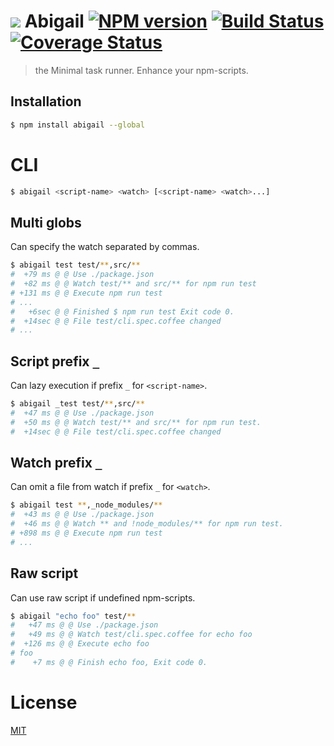 # ![][.svg] Abigail [![NPM version][npm-image]][npm] [![Build Status][travis-image]][travis] [![Coverage Status][coveralls-image]][coveralls]

> the Minimal task runner. Enhance your npm-scripts.

## Installation
```bash
$ npm install abigail --global
```

# CLI
```bash
$ abigail <script-name> <watch> [<script-name> <watch>...]
```

## Multi globs

Can specify the watch separated by commas.

```bash
$ abigail test test/**,src/**
#  +79 ms @ @ Use ./package.json
#  +82 ms @ @ Watch test/** and src/** for npm run test
# +131 ms @ @ Execute npm run test
# ...
#   +6sec @ @ Finished $ npm run test Exit code 0.
#  +14sec @ @ File test/cli.spec.coffee changed
# ...
```

## Script prefix `_`

Can lazy execution if prefix `_` for `<script-name>`.

```bash
$ abigail _test test/**,src/**
#  +47 ms @ @ Use ./package.json
#  +50 ms @ @ Watch test/** and src/** for npm run test.
#  +14sec @ @ File test/cli.spec.coffee changed
```

## Watch prefix `_`

Can omit a file from watch if prefix `_` for `<watch>`.

```bash
$ abigail test **,_node_modules/**
#  +43 ms @ @ Use ./package.json
#  +46 ms @ @ Watch ** and !node_modules/** for npm run test.
# +898 ms @ @ Execute npm run test
# ...
```

## Raw script

Can use raw script if undefined npm-scripts.

```bash
$ abigail "echo foo" test/**
#   +47 ms @ @ Use ./package.json
#   +49 ms @ @ Watch test/cli.spec.coffee for echo foo
#  +126 ms @ @ Execute echo foo
# foo
#    +7 ms @ @ Finish echo foo, Exit code 0.
```

License
=========================
[MIT][License]

[License]: http://59naga.mit-license.org/

[.svg]: https://cdn.rawgit.com/59naga/abigail/master/.svg

[npm-image]: https://badge.fury.io/js/abigail.svg
[npm]: https://npmjs.org/package/abigail
[travis-image]: https://travis-ci.org/59naga/abigail.svg?branch=master
[travis]: https://travis-ci.org/59naga/abigail
[coveralls-image]: https://coveralls.io/repos/59naga/abigail/badge.svg?branch=master
[coveralls]: https://coveralls.io/r/59naga/abigail?branch=master